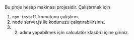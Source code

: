 Bu proje hesap makinası projesidir.
Çalıştırmak için


1.  `npm install` komutunu çalıştırın.
2. node server.js ile kodunuzu çalıştırabilirsiniz.
3. 2. adımı yapabilmek için calculatör klasörü içine giriniz.
